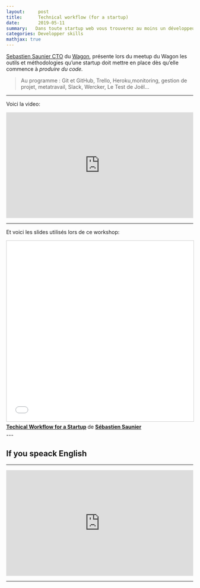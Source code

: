 ```yaml
---
layout:     post
title:      Technical workflow (for a startup)
date:       2019-05-11
summary:   Dans toute startup web vous trouverez au moins un développeur. Cette personne donne souvent l'impression de parler une autre langue, d’où l’importance de mettre en place un workflow efficace.
categories: Developper skills
mathjax: true
---
```


[Sebastien Saunier CTO](https://sebastien.saunier.me) du [Wagon](https://www.lewagon.com), présente lors du meetup du Wagon les outils et méthodologies qu’une startup doit mettre en place dès qu’elle commence à *produire du code.*

> Au programme :  Git et GitHub, Trello, Heroku,monitoring, gestion de projet, metatravail, Slack, Wercker, Le Test de Joël...
---
Voici la video: 

<style>.embed-container { position: relative; padding-bottom: 56.25%; height: 0; overflow: hidden; max-width: 100%; } .embed-container iframe, .embed-container object, .embed-container embed { position: absolute; top: 0; left: 0; width: 100%; height: 100%; }</style><div class='embed-container'><iframe src='https://www.youtube.com/embed/JQRiwZKJktE' frameborder='0' allowfullscreen></iframe></div>

---
Et voici les slides utilisés lors de ce workshop:

<iframe src="//www.slideshare.net/slideshow/embed_code/key/uOu5ftooVrpLVk" width="595" height="485" frameborder="0" marginwidth="0" marginheight="0" scrolling="no" style="border:1px solid #CCC; border-width:1px; margin-bottom:5px; max-width: 100%;" allowfullscreen> </iframe> <div style="margin-bottom:5px"> <strong> <a href="//www.slideshare.net/ssaunier/techical-workflow-for-a-startup" title="Techical Workflow for a Startup" target="_blank">Techical Workflow for a Startup</a> </strong> de <strong><a href="https://www.slideshare.net/ssaunier" target="_blank">Sébastien Saunier</a></strong> </div>
---

## If you speack English

---

<style>.embed-container { position: relative; padding-bottom: 56.25%; height: 0; overflow: hidden; max-width: 100%; } .embed-container iframe, .embed-container object, .embed-container embed { position: absolute; top: 0; left: 0; width: 100%; height: 100%; }</style><div class='embed-container'><iframe src='https://www.youtube.com/embed/iZkP9rcEJEM' frameborder='0' allowfullscreen></iframe></div>

---